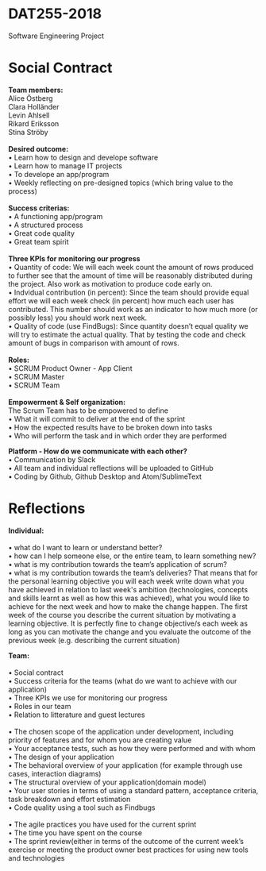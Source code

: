 # DAT255-2018
Software Engineering Project

# Social Contract

**Team members:**
<br>Alice Östberg
<br>Clara Holländer
<br>Levin Ahlsell
<br>Rikard Eriksson
<br>Stina Ströby
<br>
<br>
**Desired outcome:**
<br>• Learn how to design and develope software
<br>• Learn how to manage IT projects
<br>• To develope an app/program
<br>• Weekly reflecting on pre-designed topics (which bring value to the process)
<br>
<br>
**Success criterias:**
<br>• A functioning app/program
<br>• A structured process
<br>• Great code quality
<br>• Great team spirit
<br>
<br>
**Three KPIs for monitoring our progress**
<br>• Quantity of code: We will each week count the amount of rows produced to further see that the amount of time will be reasonably distributed during the project. Also work as motivation to produce code early on.
<br>• Indvidual contribution (in percent): Since the team should provide equal effort we will each week check (in percent) how much each user has contributed. This number should work as an indicator to how much more (or possibly less) you should work next week.
<br>• Quality of code (use FindBugs): Since quantity doesn’t equal quality we will try to estimate the actual quality. That by testing the code and check amount of bugs in comparison with amount of rows.
<br>
<br>
**Roles:**
<br>• SCRUM Product Owner - App Client
<br>• SCRUM Master
<br>• SCRUM Team
<br>
<br>
**Empowerment & Self organization:**
<br>The Scrum Team has to be empowered to define
<br>• What it will commit to deliver at the end of the sprint
<br>• How the expected results have to be broken down into tasks
<br>• Who will perform the task and in which order they are performed

**Platform - How do we communicate with each other?** 
<br>• Communication by Slack
<br>• All team and individual reflections will be uploaded to GitHub
<br>• Coding by Github, Github Desktop and Atom/SublimeText



# Reflections

**Individual:**
<br>
<br>•	what do I want to learn or understand better?
<br>•	how can I help someone else, or the entire team, to learn something new?
<br>•	what is my contribution towards the team’s application of scrum?
<br>•	what is my contribution towards the team’s deliveries? That means that for the personal learning objective you will each week write down what you have achieved in relation to last week's ambition (technologies, concepts and skills learnt as well as how this was achieved), what you would like to achieve for the next week and how to make the change happen. The first week of the course you describe the current situation by motivating a learning objective. It is perfectly fine to change objective/s each week as long as you can motivate the change and you evaluate the outcome of the previous week (e.g. describing the current situation)

**Team:**
<br>
<br>• Social contract
<br>• Success criteria for the teams (what do we want to achieve with our application) 
<br>• Three KPIs we use for monitoring our progress
<br>• Roles in our team
<br>• Relation to litterature and guest lectures
<br>
<br>• The chosen scope of the application under development, including priority of features and for whom you are creating value
<br>• Your acceptance tests, such as how they were performed and with whom
<br>• The design of your application
<br>• The behavioral overview of your application (for example through use cases, interaction diagrams) 
<br>• The structural overview of your application(domain model)
<br>• Your user stories in terms of using a standard pattern, acceptance criteria, task breakdown and effort estimation
<br>• Code quality using a tool such as Findbugs
<br>
<br>• The agile practices you have used for the current sprint
<br>• The time you have spent on the course
<br>• The sprint review(either in terms of the outcome of the current week’s exercise or meeting the product owner
best practices for using new tools and technologies
